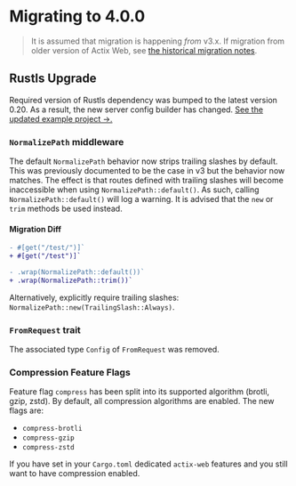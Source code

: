 # Migrating to 4.0.0

> It is assumed that migration is happening _from_ v3.x. If migration from older version of Actix Web, see [the historical migration notes](./MIGRATION-3.0.md).

## Rustls Upgrade

Required version of Rustls dependency was bumped to the latest version 0.20. As a result, the new server config builder has changed. [See the updated example project &rarr;.](https://github.com/actix/examples/tree/HEAD/security/rustls/)

### `NormalizePath` middleware

The default `NormalizePath` behavior now strips trailing slashes by default. This was previously documented to be the case in v3 but the behavior now matches. The effect is that routes defined with trailing slashes will become inaccessible when using `NormalizePath::default()`. As such, calling `NormalizePath::default()` will log a warning. It is advised that the `new` or `trim` methods be used instead.

#### Migration Diff

```diff
- #[get("/test/")]`
+ #[get("/test")]`

- .wrap(NormalizePath::default())`
+ .wrap(NormalizePath::trim())`
```

Alternatively, explicitly require trailing slashes: `NormalizePath::new(TrailingSlash::Always)`.

### `FromRequest` trait

The associated type `Config` of `FromRequest` was removed.

### Compression Feature Flags

Feature flag `compress` has been split into its supported algorithm (brotli, gzip, zstd). By default, all compression algorithms are enabled. The new flags are:

- `compress-brotli`
- `compress-gzip`
- `compress-zstd`

If you have set in your `Cargo.toml` dedicated `actix-web` features and you still want to have compression enabled.
